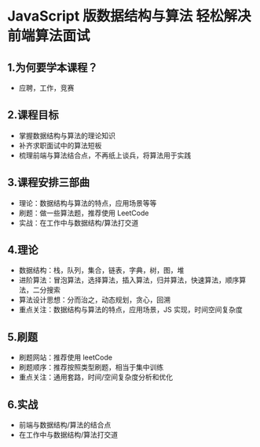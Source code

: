 # JavaScript 版数据结构与算法 轻松解决前端算法面试

## 1.为何要学本课程？

- 应聘，工作，竞赛

## 2.课程目标

- 掌握数据结构与算法的理论知识
- 补齐求职面试中的算法短板
- 梳理前端与算法结合点，不再纸上谈兵，将算法用于实践

## 3.课程安排三部曲

- 理论：数据结构与算法的特点，应用场景等等
- 刷题：做一些算法题，推荐使用 LeetCode
- 实战：在工作中与数据结构/算法打交道

## 4.理论

- 数据结构：栈，队列，集合，链表，字典，树，图，堆
- 进阶算法：冒泡算法，选择算法，插入算法，归并算法，快速算法，顺序算法，二分搜索
- 算法设计思想：分而治之，动态规划，贪心，回溯
- 重点关注：数据结构与算法的特点，应用场景，JS 实现，时间空间复杂度

## 5.刷题

- 刷题网站：推荐使用 leetCode
- 刷题顺序：推荐按照类型刷题，相当于集中训练
- 重点关注：通用套路，时间/空间复杂度分析和优化

## 6.实战

- 前端与数据结构/算法的结合点
- 在工作中与数据结构/算法打交道
